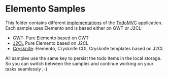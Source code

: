 # Elemento Samples

This folder contains different [implementations](https://hal.github.io/elemento/index.html) of the [TodoMVC](http://todomvc.com/) application. Each sample uses Elemento and is based either on GWT or J2CL: 
 
- [GWT](https://hal.github.io/elemento/gwt/index.html): Pure Elemento based on GWT
- [J2CL](https://hal.github.io/elemento/j2cl/index.html) Pure Elemento based on J2CL
- [Crysknife](https://hal.github.io/elemento/crysknife/index.html): Elemento, Crysknife CDI, Crysknife templates based on J2CL

All samples use the same key to persist the todo items in the local storage. So you can switch between the samples and continue working on your tasks seamlessly ;-)
